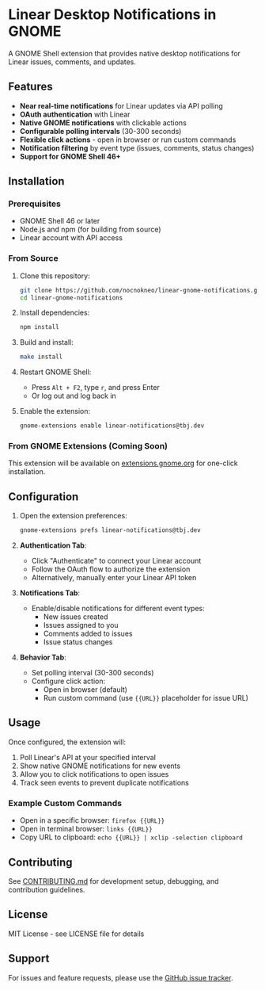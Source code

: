 # Linear Desktop Notifications in GNOME

A GNOME Shell extension that provides native desktop notifications for Linear issues, comments, and updates.

## Features

- **Near real-time notifications** for Linear updates via API polling
- **OAuth authentication** with Linear
- **Native GNOME notifications** with clickable actions
- **Configurable polling intervals** (30-300 seconds)
- **Flexible click actions** - open in browser or run custom commands
- **Notification filtering** by event type (issues, comments, status changes)
- **Support for GNOME Shell 46+**

## Installation

### Prerequisites

- GNOME Shell 46 or later
- Node.js and npm (for building from source)
- Linear account with API access

### From Source

1. Clone this repository:

   ```bash
   git clone https://github.com/nocnokneo/linear-gnome-notifications.git
   cd linear-gnome-notifications
   ```

2. Install dependencies:

   ```bash
   npm install
   ```

3. Build and install:

   ```bash
   make install
   ```

4. Restart GNOME Shell:

   - Press `Alt + F2`, type `r`, and press Enter
   - Or log out and log back in

5. Enable the extension:
   ```bash
   gnome-extensions enable linear-notifications@tbj.dev
   ```

### From GNOME Extensions (Coming Soon)

This extension will be available on [extensions.gnome.org](https://extensions.gnome.org) for one-click installation.

## Configuration

1. Open the extension preferences:

   ```bash
   gnome-extensions prefs linear-notifications@tbj.dev
   ```

2. **Authentication Tab**:

   - Click "Authenticate" to connect your Linear account
   - Follow the OAuth flow to authorize the extension
   - Alternatively, manually enter your Linear API token

3. **Notifications Tab**:

   - Enable/disable notifications for different event types:
     - New issues created
     - Issues assigned to you
     - Comments added to issues
     - Issue status changes

4. **Behavior Tab**:
   - Set polling interval (30-300 seconds)
   - Configure click action:
     - Open in browser (default)
     - Run custom command (use `{{URL}}` placeholder for issue URL)

## Usage

Once configured, the extension will:

1. Poll Linear's API at your specified interval
2. Show native GNOME notifications for new events
3. Allow you to click notifications to open issues
4. Track seen events to prevent duplicate notifications

### Example Custom Commands

- Open in a specific browser: `firefox {{URL}}`
- Open in terminal browser: `links {{URL}}`
- Copy URL to clipboard: `echo {{URL}} | xclip -selection clipboard`

## Contributing

See [CONTRIBUTING.md](CONTRIBUTING.md) for development setup, debugging, and contribution guidelines.

## License

MIT License - see LICENSE file for details

## Support

For issues and feature requests, please use the [GitHub issue tracker](https://github.com/nocnokneo/linear-gnome-notifications/issues).
